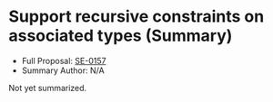 # Support recursive constraints on associated types (Summary)

* Full Proposal: [SE-0157](https://github.com/apple/swift-evolution/blob/main/proposals/0157-recursive-protocol-constraints.md)
* Summary Author: N/A

Not yet summarized.
